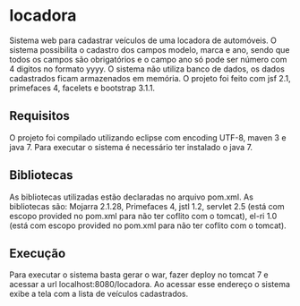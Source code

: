 locadora
========

Sistema web para cadastrar veículos de uma locadora de automóveis. O sistema possibilita o cadastro dos campos modelo, 
marca e ano, sendo que todos os campos são obrigatórios e o campo ano só pode ser número com 4 digitos no formato yyyy. 
O sistema não utiliza banco de dados, os dados cadastrados ficam armazenados em memória. O projeto foi feito com jsf 2.1,
primefaces 4, facelets e bootstrap 3.1.1.

Requisitos
----------

O projeto foi compilado utilizando eclipse com encoding UTF-8, maven 3 e java 7. Para executar o sistema é necessário ter instalado o java 7.

Bibliotecas
-----------

As bibliotecas utilizadas estão declaradas no arquivo pom.xml. As bibliotecas são: Mojarra 2.1.28, Primefaces 4, jstl 1.2, 
servlet 2.5 (está com escopo provided no pom.xml para não ter coflito com o tomcat), el-ri 1.0 (está com escopo provided 
no pom.xml para não ter coflito com o tomcat).

Execução
--------

Para executar o sistema basta gerar o war, fazer deploy no tomcat 7 e acessar a url localhost:8080/locadora. Ao acessar
esse endereço o sistema exibe a tela com a lista de veículos cadastrados. 

